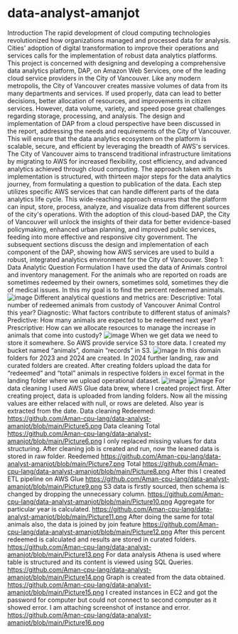 # data-analyst-amanjot
Introduction
 	The rapid development of cloud computing technologies revolutionized how organizations managed and processed data for analysis. Cities' adoption of digital transformation to improve their operations and services calls for the implementation of robust data analytics platforms. This project is concerned with designing and developing a comprehensive data analytics platform, DAP, on Amazon Web Services, one of the leading cloud service providers in the City of Vancouver.
 	Like any modern metropolis, the City of Vancouver creates massive volumes of data from its many departments and services. If used properly, data can lead to better decisions, better allocation of resources, and improvements in citizen services. However, data volume, variety, and speed pose great challenges regarding storage, processing, and analysis.
 	The design and implementation of DAP from a cloud perspective have been discussed in the report, addressing the needs and requirements of the City of Vancouver. This will ensure that the data analytics ecosystem on the platform is scalable, secure, and efficient by leveraging the breadth of AWS's services. The City of Vancouver aims to transcend traditional infrastructure limitations by migrating to AWS for increased flexibility, cost efficiency, and advanced analytics achieved through cloud computing.
 	The approach taken with its implementation is structured, with thirteen major steps for the data analytics journey, from formulating a question to publication of the data. Each step utilizes specific AWS services that can handle different parts of the data analytics life cycle. This wide-reaching approach ensures that the platform can input, store, process, analyze, and visualize data from different sources of the city's operations.
 	With the adoption of this cloud-based DAP, the City of Vancouver will unlock the insights of their data for better evidence-based policymaking, enhanced urban planning, and improved public services, feeding into more effective and responsive city government. The subsequent sections discuss the design and implementation of each component of the DAP, showing how AWS services are used to build a robust, integrated analytics environment for the City of Vancouver.
Step 1: Data Analytic Question Formulation
I have used the data of Animals control and inventory management. For the animals who are reported on roads are sometimes redeemed by their owners, sometimes sold, sometimes they die of medical issues. In this my goal is to find the percent redeemed animals.
![image](https://github.com/user-attachments/assets/8fe601ab-9401-4739-a698-f862b0bd7241)
Different analytical questions and metrics are:
Descriptive: Total number of redeemed animals from custody of Vancouver Animal Control this year?
Diagnostic: What factors contribute to different status of animals?
Predictive: How many animals are expected to be redeemed next year?
Prescriptive: How can we allocate resources to manage the increase in animals that come into custody?
![image](https://github.com/user-attachments/assets/3b83bee2-db40-4496-a0a8-9a56c318d211)
When we get data we need to store it somewhere. So AWS provide service S3 to store data. I created my bucket named “animals”, domain “records” in S3.
![image](https://github.com/user-attachments/assets/096889ad-c727-4ce5-b54d-e00719585ca4)
In this domain folders for 2023 and 2024 are created. In 2024 further landing, raw and curated folders are created.
After creating folders upload the data for “redeemed” and “total” animals in respective folders in excel format in the landing folder where we upload operational dataset.
![image](https://github.com/user-attachments/assets/1195470f-eb5f-4e02-ad1d-a7b36d84ecb6)
![image](https://github.com/user-attachments/assets/fd83e3bd-d48f-4e9c-8377-6dcf4faffec8)
For data cleaning I used AWS Glue data brew, where I created project first. After creating project, data is uploaded from landing folders. Now all the missing values are either relaced with null, or rows are deleted. Also year is extracted from the date.
Data cleaning Redeemed:
https://github.com/Aman-cpu-lang/data-analyst-amanjot/blob/main/Picture5.png
Data cleaning Total
https://github.com/Aman-cpu-lang/data-analyst-amanjot/blob/main/Picture6.png
I only replaced missing values for data structuring. After cleaning job is created and run, now the leaned data is stored in raw folder.
Reedemed
https://github.com/Aman-cpu-lang/data-analyst-amanjot/blob/main/Picture7.png
Total
https://github.com/Aman-cpu-lang/data-analyst-amanjot/blob/main/Picture8.png
After this I created ETL pipeline on AWS Glue
https://github.com/Aman-cpu-lang/data-analyst-amanjot/blob/main/Picture9.png
S3 data is firstly sourced, then schema is changed by dropping the unnecessary column.
https://github.com/Aman-cpu-lang/data-analyst-amanjot/blob/main/Picture10.png
Aggregate for particular year is calculated.
https://github.com/Aman-cpu-lang/data-analyst-amanjot/blob/main/Picture11.png
After doing the same for total animals also, the data is joined by join feature
https://github.com/Aman-cpu-lang/data-analyst-amanjot/blob/main/Picture12.png
After this percent redeemed is calculated and results are stored in curated folders.
https://github.com/Aman-cpu-lang/data-analyst-amanjot/blob/main/Picture13.png
For data analysis Athena is used where table is structured and its content is viewed using SQL Queries.
https://github.com/Aman-cpu-lang/data-analyst-amanjot/blob/main/Picture14.png
Graph is created from the data obtained.
https://github.com/Aman-cpu-lang/data-analyst-amanjot/blob/main/Picture15.png
I created instances in EC2 and got the password for computer but could not connect to second computer as it showed error. I am attaching screenshot of instance and error.
https://github.com/Aman-cpu-lang/data-analyst-amanjot/blob/main/Picture16.png
